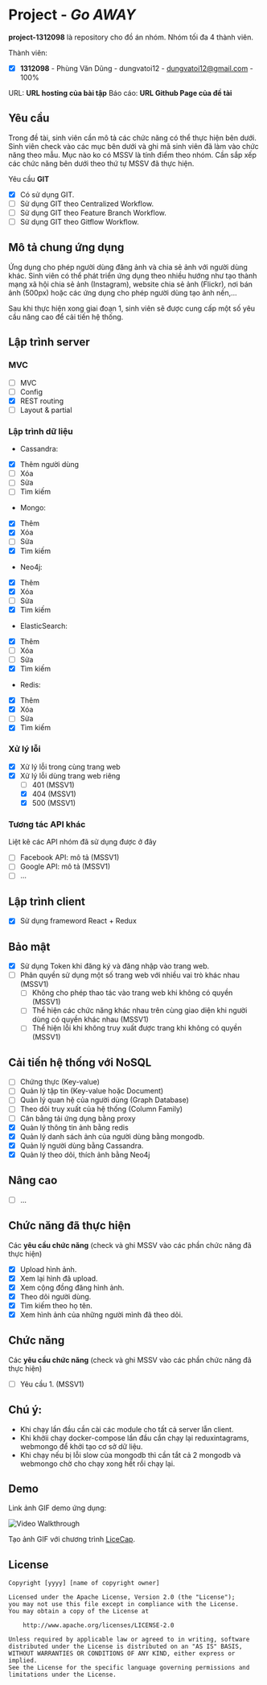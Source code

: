 # Project - *Go AWAY*

**project-1312098** là repository cho đồ án nhóm. Nhóm tối đa 4 thành viên.

Thành viên:
* [x] **1312098** - Phùng Văn Dũng - dungvatoi12 - dungvatoi12@gmail.com - 100%

URL: **URL hosting của bài tập**
Báo cáo: **URL Github Page của đề tài**

## Yêu cầu

Trong đề tài, sinh viên cần mô tả các chức năng có thể thực hiện bên dưới. Sinh viên check vào các mục bên dưới và ghi mã sinh viên đã làm vào chức năng theo mẫu. Mục nào ko có MSSV là tính điểm theo nhóm. Cần sắp xếp các chức năng bên dưới theo thứ tự MSSV đã thực hiện.

Yêu cầu **GIT**
* [x] Có sử dụng GIT.
* [ ] Sử dụng GIT theo Centralized Workflow.
* [ ] Sử dụng GIT theo Feature Branch Workflow.
* [ ] Sử dụng GIT theo Gitflow Workflow.

## Mô tả chung ứng dụng
Ứng dụng cho phép người dùng đăng ảnh và chia sẻ ảnh với người dùng khác. Sinh viên có thể phát triển ứng dụng theo nhiều hướng như tạo thành mạng xã hội chia sẻ ảnh (Instagram), website chia sẻ ảnh (Flickr), nơi bán ảnh (500px) hoặc các ứng dụng cho phép người dùng tạo ảnh nền,...

Sau khi thực hiện xong giai đoạn 1, sinh viên sẽ được cung cấp một số yêu cầu nâng cao để cải tiến hệ thống.

## Lập trình server
### MVC
* [ ] MVC 
* [ ] Config 
* [x] REST routing 
* [ ] Layout & partial 

### Lập trình dữ liệu
+ Cassandra:
* [x] Thêm người dùng
* [ ] Xóa 
* [ ] Sửa 
* [ ] Tìm kiếm 
+ Mongo:
* [x] Thêm 
* [x] Xóa 
* [ ] Sửa 
* [x] Tìm kiếm 
+ Neo4j:
* [x] Thêm 
* [x] Xóa 
* [ ] Sửa 
* [x] Tìm kiếm 
+ ElasticSearch:
* [x] Thêm 
* [ ] Xóa 
* [ ] Sửa 
* [x] Tìm kiếm 
+ Redis:
* [x] Thêm 
* [x] Xóa 
* [ ] Sửa 
* [x] Tìm kiếm 

### Xử lý lỗi
* [x] Xử lý lỗi trong cùng trang web 
* [x] Xử lý lỗi dùng trang web riêng 
   * [ ] 401 (MSSV1)
   * [x] 404 (MSSV1)
   * [x] 500 (MSSV1)

### Tương tác API khác
Liệt kê các API nhóm đã sử dụng được ở đây
* [ ] Facebook API: mô tả (MSSV1)
* [ ] Google API: mô tả (MSSV1)
* [ ] ...

## Lập trình client
* [x] Sử dụng frameword React + Redux


## Bảo mật
* [x] Sử dụng Token khi đăng ký và đăng nhập vào trang web.
* [ ] Phân quyền sử dụng một số trang web với nhiều vai trò khác nhau (MSSV1)
   * [ ] Không cho phép thao tác vào trang web khi không có quyền (MSSV1)
   * [ ] Thể hiện các chức năng khác nhau trên cùng giao diện khi người dùng có quyền khác nhau (MSSV1)
   * [ ] Thể hiện lỗi khi không truy xuất được trang khi không có quyền (MSSV1)

## Cải tiến hệ thống với NoSQL
* [ ] Chứng thực (Key-value)
* [ ] Quản lý tập tin (Key-value hoặc Document)
* [ ] Quản lý quan hệ của người dùng (Graph Database)
* [ ] Theo dõi truy xuất của hệ thống (Column Family)
* [ ] Cân bằng tải ứng dụng bằng proxy
* [x] Quản lý thông tin ảnh bằng redis
* [x] Quản lý danh sách ảnh của người dùng bằng mongodb.
* [x] Quản lý người dùng bằng Cassandra.
* [x] Quản lý theo dõi, thích ảnh bằng Neo4j

## Nâng cao
* [ ] ...

## Chức năng đã thực hiện
Các **yêu cầu chức năng** (check và ghi MSSV vào các phần chức năng đã thực hiện)
* [x] Upload hình ảnh.
* [x] Xem lại hình đã upload.
* [x] Xem cộng đồng đăng hình ảnh.
* [x] Theo dõi người dùng.
* [x] Tìm kiếm theo họ tên.
* [x] Xem hình ảnh của những người mình đã theo dõi.

## Chức năng
Các **yêu cầu chức năng** (check và ghi MSSV vào các phần chức năng đã thực hiện)
* [ ] Yêu cầu 1. (MSSV1)

## Chú ý: 
* Khi chạy lần đầu cần cài các module cho tất cả server lẫn client.
* Khi khởii chạy docker-compose lần đầu cần chạy lại reduxintagrams, webmongo để khởi tạo cơ sở dữ liệu.
* Khi chạy nếu bị lỗi slow của mongodb thì cần tắt cả 2 mongodb và webmongo chờ cho chạy xong hết rồi chạy lại.

## Demo

Link ảnh GIF demo ứng dụng:

![Video Walkthrough](demo.gif)

Tạo ảnh GIF với chương trình [LiceCap](http://www.cockos.com/licecap/).


## License

    Copyright [yyyy] [name of copyright owner]

    Licensed under the Apache License, Version 2.0 (the "License");
    you may not use this file except in compliance with the License.
    You may obtain a copy of the License at

        http://www.apache.org/licenses/LICENSE-2.0

    Unless required by applicable law or agreed to in writing, software
    distributed under the License is distributed on an "AS IS" BASIS,
    WITHOUT WARRANTIES OR CONDITIONS OF ANY KIND, either express or implied.
    See the License for the specific language governing permissions and
    limitations under the License.
